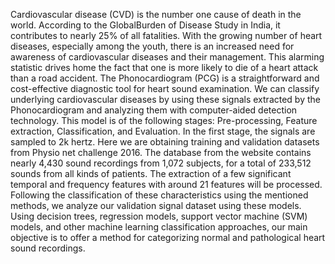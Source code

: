 Cardiovascular disease (CVD) is the number one cause of death in the world. According to the
GlobalBurden of Disease Study in India, it contributes to nearly 25% of all fatalities. With the
growing number of heart diseases, especially among the youth, there is an increased need for
awareness of cardiovascular diseases and their management. This alarming statistic drives
home the fact that one is more likely to die of a heart attack than a road accident. The
Phonocardiogram (PCG) is a straightforward and cost-effective diagnostic tool for heart sound
examination. We can classify underlying cardiovascular diseases by using these signals
extracted by the Phonocardiogram and analyzing them with computer-aided detection
technology.
This model is of the following stages: Pre-processing, Feature extraction, Classification, and
Evaluation. In the first stage, the signals are sampled to 2k hertz. Here we are obtaining training
and validation datasets from Physio net challenge 2016. The database from the website contains
nearly 4,430 sound recordings from 1,072 subjects, for a total of 233,512 sounds from all kinds
of patients. The extraction of a few significant temporal and frequency features with around 21
features will be processed. Following the classification of these characteristics using the
mentioned methods, we analyze our validation signal dataset using these models. Using
decision trees, regression models, support vector machine (SVM) models, and other machine
learning classification approaches, our main objective is to offer a method for
categorizing normal and pathological heart sound recordings.
